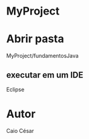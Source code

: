 # MyProject


# Abrir pasta 
MyProject/fundamentosJava

## executar em um IDE
Eclipse

# Autor

Caio César
